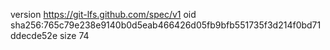 version https://git-lfs.github.com/spec/v1
oid sha256:765c79e238e9140b0d5eab466426d05fb9bfb551735f3d214f0bd71ddecde52e
size 74
